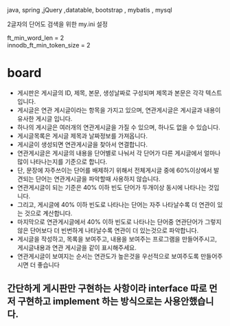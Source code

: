 java, spring ,jQuery ,datatable, bootstrap , mybatis , mysql   


2글자의 단어도 검색을 위한 my.ini 설정 

ft_min_word_len = 2  
innodb_ft_min_token_size = 2  

# board

 * 게시판은 게시글의 ID, 제목, 본문, 생성날짜로 구성되며 제목과 본문은 각각 텍스트 입니다.
 * 게시글은 연관 게시글이라는 항목을 가지고 있으며, 연관게시글은 게시글과 내용이 유사한 게시글 입니다.
 * 하나의 게시글은 여러개의 연관게시글을 가질 수 있으며, 하나도 없을 수 있습니다.
 * 게시글목록은 게시글 제목과 날짜정보를 가져옵니다.
 * 게시글이 생성되면 연관게시글을 찾아서 연결합니다.
 * 연관게시글은 게시글의 내용을 단어별로 나눠서 각 단어가 다른 게시글에서 얼마나 많이 나타나는지를 기준으로 합니다.
 * 단, 문장에 자주쓰이는 단어를 배제하기 위해서 전체게시글 중에 60%이상에서 발견되는 단어는 연관게시글을 파악할때 사용하지 않습니다.
 * 연관게시글이 되는 기준은 40% 이하 빈도 단어가 두개이상 동시에 나타나는 것입니다.
 * 그리고, 게시글에 40% 이하 빈도로 나타나는 단어는 자주 나타날수록 더 연관이 있는 것으로 계산합니다.
 * 마지막으로 연관게시글에서 40% 이하 빈도로 나타나는 단어중 연관단어가 그렇지 않은 단어보다 더 빈번하게 나타날수록 연관이 더 있는것으로 파악합니다.
 * 게시글을 작성하고, 목록을 보여주고, 내용을 보여주는 프로그램을 만들어주시고, 게시글내용과 연관 게시글을 같이 표시해주세요.
 * 연관게시글이 보여지는 순서는 연관도가 높은것을 우선적으로 보여주도록 만들어주시면 더 좋습니다


## 간단하게 게시판만 구현하는 사항이라 interface 따로 먼저 구현하고 implement 하는 방식으로는 사용안했습니다. 
